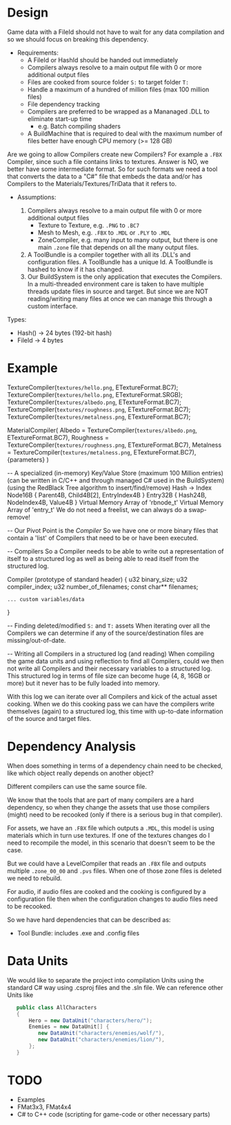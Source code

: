 # Design

Game data with a FileId should not have to wait for any data compilation and so we should
focus on breaking this dependency.

- Requirements:
  - A FileId or HashId should be handed out immediately
  - Compilers always resolve to a main output file with 0 or more additional output files
  - Files are cooked from source folder `S:` to target folder `T:`
  - Handle a maximum of a hundred of million files (max 100 million files)
  - File dependency tracking
  - Compilers are preferred to be wrapped as a Mananaged .DLL to eliminate start-up time
    - e.g. Batch compiling shaders
  - A BuildMachine that is required to deal with the maximum number of files better have
    enough CPU memory (>= 128 GB)

Are we going to allow Compilers create new Compilers? For example a `.FBX` Compiler,
since such a file contains links to textures. Answer is NO, we better have some intermediate format.
So for such formats we need a tool that converts the data to a "C#" file that embeds the
data and/or has Compilers to the Materials/Textures/TriData that it refers to.

- Assumptions:

  1. Compilers always resolve to a main output file with 0 or more additional output files
     - Texture to Texture, e.g. `.PNG` to `.BC7`
     - Mesh to Mesh, e.g. `.FBX` to `.MDL` or `.PLY` to `.MDL`
     - ZoneCompiler, e.g. many input to many output, but there is one main `.zone` file
       that depends on all the many output files.
  2. A ToolBundle is a compiler together with all its .DLL's and configuration files.
     A ToolBundle has a unique Id.
     A ToolBundle is hashed to know if it has changed.
  3. Our BuildSystem is the only application that executes the Compilers. In a multi-threaded
     environment care is taken to have multiple threads update files in source and target. 
     But since we are NOT reading/writing many files at once we can manage this through a
     custom interface.

Types:

- Hash() -> 24 bytes (192-bit hash)
- FileId -> 4 bytes

# Example

TextureCompiler(`textures/hello.png`, ETextureFormat.BC7);
TextureCompiler(`textures/hello.png`, ETextureFormat.SRGB);
TextureCompiler(`textures/albedo.png`, ETextureFormat.BC7);
TextureCompiler(`textures/roughness.png`, ETextureFormat.BC7);
TextureCompiler(`textures/metalness.png`, ETextureFormat.BC7);

MaterialCompiler(
  Albedo = TextureCompiler(`textures/albedo.png`, ETextureFormat.BC7),
  Roughness = TextureCompiler(`textures/roughness.png`, ETextureFormat.BC7),
  Metalness = TextureCompiler(`textures/metalness.png`, ETextureFormat.BC7),
  {parameters}
)

-- A specialized (in-memory) Key/Value Store (maximum 100 Million entries)
(can be written in C/C++ and through managed C# used in the BuildSystem)
(using the RedBlack Tree algorithm to insert/find/remove)
Hash -> Index
Node16B { Parent4B, Child4B[2], EntryIndex4B }
Entry32B { Hash24B, NodeIndex4B, Value4B }
Virtual Memory Array of 'rbnode_t'
Virtual Memory Array of 'entry_t'
We do not need a freelist, we can always do a swap-remove!

-- Our Pivot Point is the *Compiler*
So we have one or more binary files that contain a 'list' of Compilers that need to be or have been
executed. 

-- Compilers
So a Compiler needs to be able to write out a representation of itself to a structured log as well
as being able to read itself from the structured log.

Compiler (prototype of standard header)
{
    u32           binary_size;
    u32           compiler_index;
    u32           number_of_filenames;
    const char**  filenames;

    ... custom variables/data

}

-- Finding deleted/modified `S:` and `T:` assets
When iterating over all the Compilers we can determine if any of the source/destination files
are missing/out-of-date.

-- Writing all Compilers in a structured log (and reading)
When compiling the game data units and using reflection to find all Compilers, could we then not
write all Compilers and their necessary variables to a structured log. This structured log in terms 
of file size can become huge (4, 8, 16GB or more) but it never has to be fully loaded into memory.

With this log we can iterate over all Compilers and kick of the actual asset cooking. When we do
this cooking pass we can have the compilers write themselves (again) to a structured log, this time
with up-to-date information of the source and target files.

# Dependency Analysis

When does something in terms of a dependency chain need to be checked, like which object
really depends on another object?

Different compilers can use the same source file.

We know that the tools that are part of many compilers are a hard dependency, so when they change the assets that
use those compilers (might) need to be recooked (only if there is a serious bug in that compiler).

For assets, we have an `.FBX` file which outputs a `.MDL`, this model is using materials which in turn use textures.
If one of the textures changes do I need to recompile the model, in this scenario that doesn't seem to be the case.

But we could have a LevelCompiler that reads an `.FBX` file and outputs multiple `.zone_00_00` and `.pvs` files. 
When one of those zone files is deleted we need to rebuild. 

For audio, if audio files are cooked and the cooking is configured by a configuration file then when the configuration
changes to audio files need to be recooked.

So we have hard dependencies that can be described as:

- Tool Bundle: includes .exe and .config files

# Data Units

We would like to separate the project into compilation Units using the standard C# way using .csproj files and the .sln file.
We can reference other Units like

```c#
   public class AllCharacters
   {
       Hero = new DataUnit("characters/hero/");
       Enemies = new DataUnit[] {
          new DataUnit("characters/enemies/wolf/"),
          new DataUnit("characters/enemies/lion/"),
       };
   }
```

# TODO
  
- Examples
- FMat3x3, FMat4x4
- C# to C++ code (scripting for game-code or other necessary parts)
